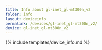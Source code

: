 ```yaml
---
title: Info about gl-inet_gl-mt300n_v2
folder: info
layout: deviceinfo
permalink: /devices/gl-inet_gl-mt300n_v2/
device: gl-inet_gl-mt300n_v2
---
```

{% include templates/device_info.md %}
